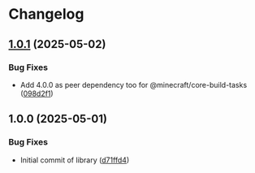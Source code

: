 # Changelog

## [1.0.1](https://github.com/mine-scripters/minecraft-build/compare/v1.0.0...v1.0.1) (2025-05-02)


### Bug Fixes

* Add 4.0.0 as peer dependency too for @minecraft/core-build-tasks ([098d2f1](https://github.com/mine-scripters/minecraft-build/commit/098d2f11383d1c2f482293d3211b5ea35e18e3c5))

## 1.0.0 (2025-05-01)


### Bug Fixes

* Initial commit of library ([d71ffd4](https://github.com/mine-scripters/minecraft-build/commit/d71ffd401bfd61fadb4c1bbaeefe968ed6134007))

